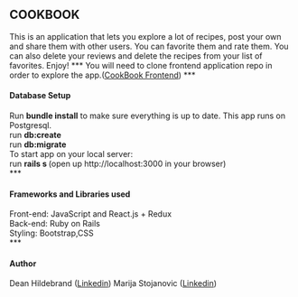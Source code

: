 <h2>COOKBOOK</h2>
This is an application that lets you explore a lot of recipes, post your own and share them with other users. You can favorite them and rate them. You can also delete your reviews and delete the recipes from your list of favorites. Enjoy!
***
You will need to  clone frontend application repo in order to explore the app.(<a href="https://github.com/spike0161/backend_cookbook">CookBook Frontend</a>)
***
<h4>Database Setup</h4>
Run <b>bundle install</b> to make sure everything is up to date. This app runs on Postgresql.</br>
run <b>db:create</b></br>
run <b>db:migrate</b></br>
To start app on your local server:</br>
run <b>rails s </b> (open up http://localhost:3000 in your browser)</br>
***
<h4>Frameworks and Libraries used</h4>
Front-end: JavaScript and React.js + Redux </br>
Back-end: Ruby on Rails</br>
Styling: Bootstrap,CSS</br>
***
<h4>Author</h4>
Dean Hildebrand (<a href=“https://www.linkedin.com/in/hildebranddean/”>Linkedin</a>)
 Marija Stojanovic (<a href=“https://www.linkedin.com/in/marijastojanovic1987/”>Linkedin</a>)
